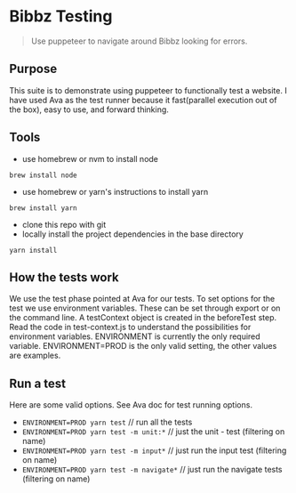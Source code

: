 # Bibbz Testing
> Use puppeteer to navigate around Bibbz looking for errors.

## Purpose
This suite is to demonstrate using puppeteer to functionally test a website.  I have used Ava as the test runner because it fast(parallel execution out of the box), easy to use, and forward thinking.

## Tools
- use homebrew or nvm to install node 
```
brew install node
```
- use homebrew or yarn's instructions to install yarn 
```
brew install yarn
```
- clone this repo with git
- locally install the project dependencies in the base directory 
```
yarn install
```
## How the tests work
We use the test phase pointed at Ava for our tests.  To set options for the test we use environment variables.  These can be set through export or on the command line. A testContext object is created in the beforeTest step.  Read the code in test-context.js to understand the possibilities for environment variables. ENVIRONMENT is currently the only required variable.  ENVIRONMENT=PROD is the only valid setting, the other values are examples.

## Run a test
Here are some valid options.  See Ava doc for test running options.
- `ENVIRONMENT=PROD yarn test`  // run all the tests
- `ENVIRONMENT=PROD yarn test -m unit:*` // just the unit - test (filtering on name)
- `ENVIRONMENT=PROD yarn test -m input*` // just run the input test (filtering on name)
- `ENVIRONMENT=PROD yarn test -m navigate*` // just run the navigate tests (filtering on name)